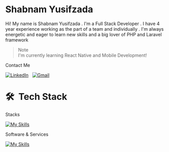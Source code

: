# Shabnam Yusifzada

Hi! My name is Shabnam Yusifzada . I'm a Full Stack Developer . I have 4 year experience working as
the part of a team and individually . I'm always energetic and eager to learn new skills and a big lover of
PHP and Laravel framework

> Note  
> I'm currently learning React Native and Mobile Development!

Contact Me

<a href="https://www.linkedin.com/in/shabnamyusifzada" target="_blank"><img src="https://img.shields.io/badge/linkedin-%230077B5.svg?&style=for-the-badge&logo=linkedin&logoColor=white" alt="LinkedIn" /></a>&nbsp;&nbsp;
<a href="mailto:yusifzade.shebnem@gmail.com" target="_blank"><img src="https://img.shields.io/badge/gmail-%23D14836.svg?&style=for-the-badge&logo=gmail&logoColor=white" alt="Gmail"/></a>&nbsp;&nbsp;

# 🛠 &nbsp;Tech Stack

Stacks

[![My Skills](https://skillicons.dev/icons?i=php,laravel,mysql,postgres,js,react,jquery,html,css,bootstrap&theme=light)](https://skillicons.dev)

Software & Services

[![My Skills](https://skillicons.dev/icons?i=git,postman,linux,docker,redis,rabbitmq,cloudflare,firebase,stackoverflow,figma,idea&theme=light)](https://skillicons.dev)
